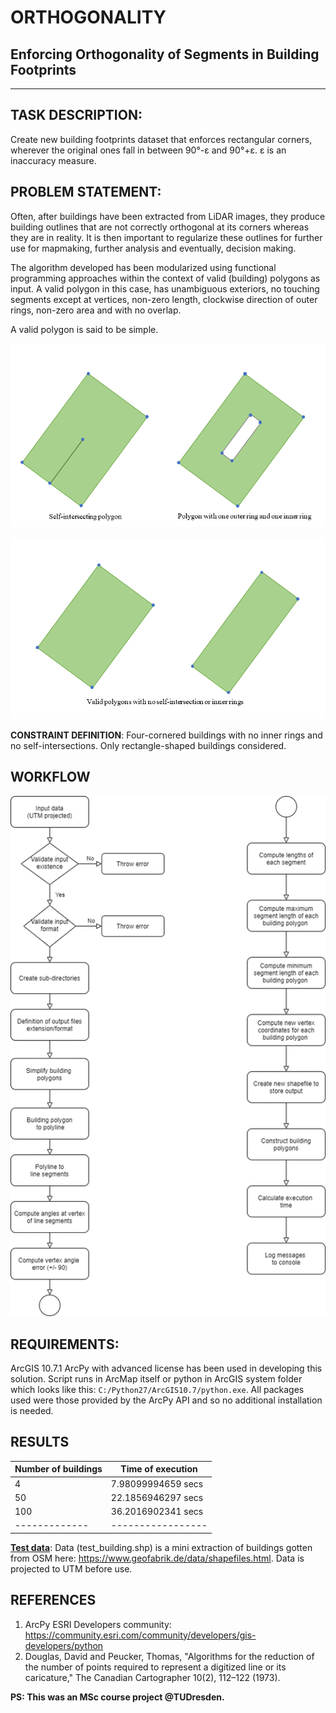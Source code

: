 # ORTHOGONALITY

## Enforcing Orthogonality of Segments in Building Footprints
- - - - 

## TASK DESCRIPTION: ##
Create new building footprints dataset that enforces rectangular corners, wherever the original ones fall in between 90°-ε and 90°+ε. ε is an inaccuracy measure.

## PROBLEM STATEMENT: ##

Often, after buildings have been extracted from LiDAR images, they produce building outlines that are not correctly orthogonal at its corners whereas they are in reality. It is then important to regularize these outlines for further use for mapmaking, further analysis and eventually, decision making.


The algorithm developed has been modularized using functional programming approaches within the context of valid (building) polygons as input.
A valid polygon in this case, has unambiguous exteriors, no touching segments except at vertices, non-zero length, clockwise direction of outer rings, non-zero area and with no overlap.

A valid polygon is said to be simple.

![polygon](https://github.com/bayoishola20/buildings-orthogonality/blob/master/assets/polygons.png "Building geometry")

![polygon](https://github.com/bayoishola20/buildings-orthogonality/blob/master/assets/polygons_.png "Building geometry")

**CONSTRAINT DEFINITION**: Four-cornered buildings with no inner rings and no self-intersections. Only rectangle-shaped buildings considered.

## WORKFLOW

![WORKFLOW](https://github.com/bayoishola20/buildings-orthogonality/blob/master/assets/workflow.png "Computation workflow")

## REQUIREMENTS: ##

ArcGIS 10.7.1 ArcPy with advanced license has been used in developing this solution. Script runs in ArcMap itself or python in ArcGIS system folder which looks like this: `C:/Python27/ArcGIS10.7/python.exe`. All packages used were those provided by the ArcPy API and so no additional installation is needed.

## RESULTS ##

| Number of buildings |	Time of execution |
|-------------|-----------------|
|4	|7.98099994659 secs|
|50	|22.1856946297 secs|
|100	|36.2016902341 secs|
|-------------|-----------------|


<u>**Test data**</u>: Data (test_building.shp) is a mini extraction of buildings gotten from OSM here: https://www.geofabrik.de/data/shapefiles.html. Data is projected to UTM before use.

## REFERENCES ##

1.	ArcPy ESRI Developers community: https://community.esri.com/community/developers/gis-developers/python
2.	Douglas, David and Peucker, Thomas, "Algorithms for the reduction of the number of points required to represent a digitized line or its caricature," The Canadian Cartographer 10(2), 112–122 (1973).


**PS: This was an MSc course project @TUDresden.**

